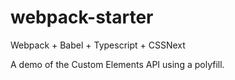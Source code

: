 # webpack-starter
Webpack + Babel + Typescript + CSSNext

A demo of the Custom Elements API using a polyfill.
